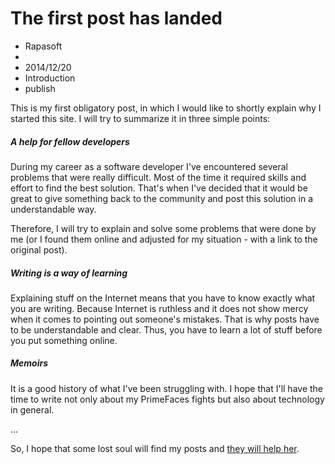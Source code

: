 # The first post has landed
- Rapasoft
- 
- 2014/12/20
- Introduction
- publish

This is my first obligatory post, in which I would like to shortly explain why I started this site. I will try to summarize it in three simple points:

##### A help for fellow developers

During my career as a software developer I've encountered several problems that were really difficult. Most of the time it required skills and effort to find the best solution. That's when I've decided that it would be great to give something back to the community and post this solution in a understandable way.

Therefore, I will try to explain and solve some problems that were done by me (or I found them online and adjusted for my situation - with a link to the original post).

##### Writing is a way of learning

Explaining stuff on the Internet means that you have to know exactly what you are writing. Because Internet is ruthless and it does not show mercy when it comes to pointing out someone's mistakes. That is why posts have to be understandable and clear. Thus, you have to learn a lot of stuff before you put something online.

##### Memoirs

It is a good history of what I've been struggling with. I hope that I'll have the time to write not only about my PrimeFaces fights but also about technology in general.

...

So, I hope that some lost soul will find my posts and [they will help her](http://xkcd.com/979/).